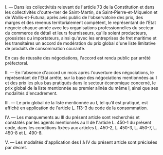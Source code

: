   

I. ― Dans les collectivités relevant de l'article 73 de la Constitution et dans les collectivités d'outre-mer de Saint-Martin, de Saint-Pierre-et-Miquelon et de Wallis-et-Futuna, après avis public de l'observatoire des prix, des marges et des revenus territorialement compétent, le représentant de l'Etat négocie chaque année avec les organisations professionnelles du secteur du commerce de détail et leurs fournisseurs, qu'ils soient producteurs, grossistes ou importateurs, ainsi qu'avec les entreprises de fret maritime et les transitaires un accord de modération du prix global d'une liste limitative de produits de consommation courante. 


  

  

En cas de réussite des négociations, l'accord est rendu public par arrêté préfectoral. 


II. ― En l'absence d'accord un mois après l'ouverture des négociations, le représentant de l'Etat arrête, sur la base des négociations mentionnées au I et des prix les plus bas pratiqués dans le secteur économique concerné, le prix global de la liste mentionnée au premier alinéa du même I, ainsi que ses modalités d'encadrement. 


III. ― Le prix global de la liste mentionnée au I, tel qu'il est pratiqué, est affiché en application de l'article L. 113-3 du code de la consommation. 


IV. ― Les manquements au III du présent article sont recherchés et constatés par les agents mentionnés au II de l'article L. 450-1 du présent code, dans les conditions fixées aux articles L. 450-2, L. 450-3, L. 450-7, L. 450-8 et L. 490-8. 


V. ― Les modalités d'application des I à IV du présent article sont précisées par décret.


  
